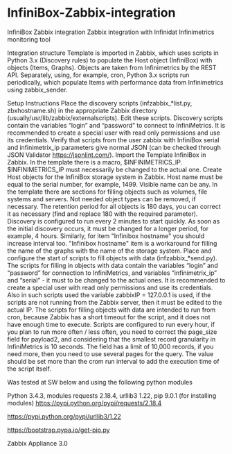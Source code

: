 # InfiniBox-Zabbix-integration
InfiniBox Zabbix integration
Zabbix integration with Infinidat Infinimetrics monitoring tool

Integration structure
Template is imported in Zabbix, which uses scripts in Python 3.x (Discovery rules) to populate the Host object (InfiniBox) with objects (Items, Graphs). Objects are taken from Infinimetrics by the REST API. Separately, using, for example, cron, Python 3.x scripts run periodically, which populate Items with performance data from Infinimetrics using zabbix_sender.

Setup Instructions
Place the discovery scripts (infzabbix\_\*list.py, zbxhostname.sh) in the appropriate Zabbix directory (usually/usr/lib/zabbix/externalscripts). Edit these scripts. Discovery scripts contain the variables “login” and “password” to connect to InfiniMetrics. It is recommended to create a special user with read only permissions and use its credentials. Verify that scripts from the user zabbix with InfiniBox serial and infinimetrix_ip parameters give normal JSON (can be checked through JSON Validator https://jsonlint.com/).
Import the Template InfiniBox in Zabbix. In the template there is a macro, $INFINIMETRICS_IP. $INFINIMETRICS_IP must necessarily be changed to the actual one.
Create Host objects for the InfiniBox storage system in Zabbix. Host name must be equal to the serial number, for example, 1499. Visible name can be any. In the template there are sections for filling objects such as volumes, file systems and servers. Not needed object types can be removed, if necessary. The retention period for all objects is 180 days, you can correct it as necessary (find and replace <history>180</history> with the required parameter).
Discovery is configured to run every 2 minutes to start quickly. As soon as the initial discovery occurs, it must be changed for a longer period, for example, 4 hours. Similarly, for item "Infinibox hostname" you should increase interval too. "Infinibox hostname" item is a workaround for filling the name of the graphs with the name of the storage system.
Place and configure the start of scripts to fill objects with data (infzabbix\_\*send.py). The scripts for filling in objects with data contain the variables “login” and “password” for connection to InfiniMetrics, and variables “infinimetrix\_ip” and “serial” - it must to be changed to the actual ones. It is recommended to create a special user with read only permissions and use its credentials. Also in such scripts used the variable zabbixIP = 127.0.0.1 is used, if the scripts are not running from the Zabbix server, then it must be edited to the actual IP.
The scripts for filling objects with data are intended to run from cron, because Zabbix has a short timeout for the script, and it does not have enough time to execute. Scripts are configured to run every hour, if you plan to run more often / less often, you need to correct the page_size field for payload2, and considering that the smallest record granularity in InfiniMetrics is 10 seconds. The field has a limit of 10,000 records, if you need more, then you need to use several pages for the query. The value should be set more than the crom run interval to add the execution time of the script itself.

Was tested at SW below and using the following python modules

Python 3.4.3, modules requests 2.18.4, urllib3 1.22, pip 9.0.1 (for installing modules)
https://pypi.python.org/pypi/requests/2.18.4

https://pypi.python.org/pypi/urllib3/1.22

https://bootstrap.pypa.io/get-pip.py

Zabbix Appliance 3.0

